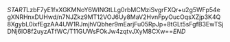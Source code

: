 $START$LzbF7yE1fxXGKMNoY6WINGtLLg0rbMCMziSvgrFXQr+u2g5WFp54egXNRHnxDUHwd/n7NJZkz9MT12VOJ6Uy8MaV2HvnFpyOucOqsXZjp3K4Q8XgybL0ixfEgzAA4UW1RJmjhVQbher9mEarjFu05RpJp+8tGLt5sFgfB3EwTSjDNj6lO8f2uyzATfWC/T11GUWsFOkJw4zqtvJXyM8CXw==$END$